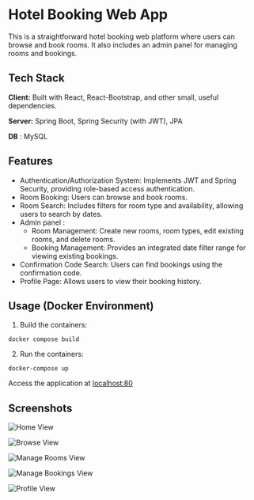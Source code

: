 # Hotel Booking Web App

This is a straightforward hotel booking web platform where users can browse and book rooms. It also includes an admin panel for managing rooms and bookings.

## Tech Stack

**Client:** Built with React, React-Bootstrap, and other small, useful dependencies.

**Server:** Spring Boot, Spring Security (with JWT), JPA

**DB** : MySQL

## Features

- Authentication/Authorization System: Implements JWT and Spring Security, providing role-based access authentication.
- Room Booking: Users can browse and book rooms.
- Room Search: Includes filters for room type and availability, allowing users to search by dates.
- Admin panel :
  - Room Management: Create new rooms, room types, edit existing rooms, and delete rooms.
  - Booking Management: Provides an integrated date filter range for viewing existing bookings.
- Confirmation Code Search: Users can find bookings using the confirmation code.
- Profile Page: Allows users to view their booking history.

## Usage (Docker Environment)

1. Build the containers:

```
docker compose build
```

2. Run the containers:

```
docker-compose up
```

Access the application at [localhost:80](localhost:80)

## Screenshots

![Home View](https://i.imgur.com/L6zv3RI.png)

![Browse View](https://i.imgur.com/gvp8KLG.png)

![Manage Rooms View](https://i.imgur.com/IsDXME4.png)

![Manage Bookings View](https://i.imgur.com/rSSowKD.png)

![Profile View](https://i.imgur.com/3iTYb9K.png)
